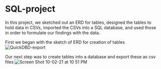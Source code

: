 # SQL-project

In this project, we sketched out an ERD for tables, designed the tables to hold data in CSVs, imported the CSVs into a SQL database, and used those in order to formulate our findings with the data.

First we began with the sketch of ERD for creation of tables
![QuickDBD-export](https://user-images.githubusercontent.com/79889633/135738760-4c17e616-f564-4562-bfbe-d61fe2c09317.png)

Our next step was to create tables into a database and export these as csv files
![Screen Shot 10-02-21 at 10 51 PM](https://user-images.githubusercontent.com/79889633/135738909-76ef9ad5-a73d-4f4b-8a4d-2c9f60b32590.PNG)

